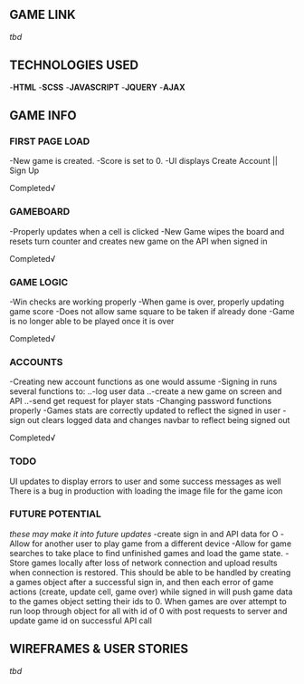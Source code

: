 ## GAME LINK
_tbd_

## TECHNOLOGIES USED

-__HTML__
-__SCSS__
-__JAVASCRIPT__
-__JQUERY__
-__AJAX__

## GAME INFO

### FIRST PAGE LOAD

-New game is created.
-Score is set to 0.
-UI displays Create Account || Sign Up

Completed√

### GAMEBOARD

-Properly updates when a cell is clicked
-New Game wipes the board and resets turn counter and creates new game on the
API when signed in

Completed√

### GAME LOGIC

-Win checks are working properly
-When game is over, properly updating game score
-Does not allow same square to be taken if already done
-Game is no longer able to be played once it is over

Completed√

### ACCOUNTS

-Creating new account functions as one would assume
-Signing in runs several functions to:
..-log user data
..-create a new game on screen and API
..-send get request for player stats
-Changing password functions properly
-Games stats are correctly updated to reflect the signed in user
-sign out clears logged data and changes navbar to reflect being signed out

Completed√


### TODO

UI updates to display errors to user and some success messages as well
There is a bug in production with loading the image file for the game icon

### FUTURE POTENTIAL
_these may make it into future updates_
-create sign in and API data for O
-Allow for another user to play game from a different device
-Allow for game searches to take place to find unfinished games and load the game state.
-Store games locally after loss of network connection and upload results when connection
is restored. This should be able to be handled by creating a games object after a successful sign in, and then each error of game actions (create, update cell, game over) while signed in will push game data to the games object setting their ids to 0. When games are over attempt to run loop through object for all with id of 0 with post requests to server and update game id on successful API call

## WIREFRAMES & USER STORIES
_tbd_
